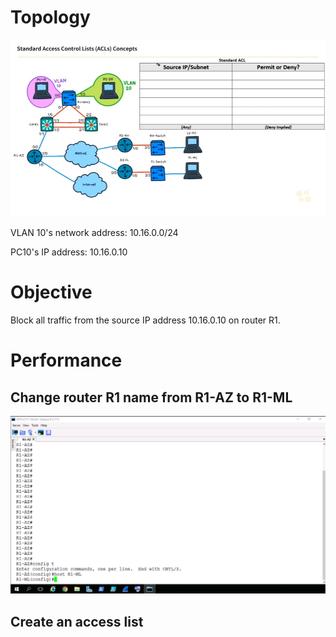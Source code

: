 # Topology
![ACLs](/Images/ACL3.png)

VLAN 10's network address: 10.16.0.0/24

PC10's IP address: 10.16.0.10

# Objective
Block all traffic from the source IP address 10.16.0.10 on router R1.

# Performance
## Change router R1 name from R1-AZ to R1-ML
![ACLs](/Images/ACL1.png)

## Create an access list 

